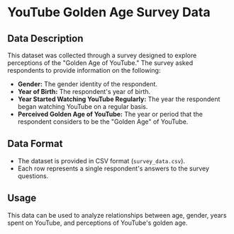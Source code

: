 # YouTube Golden Age Survey Data

## Data Description
This dataset was collected through a survey designed to explore perceptions of the "Golden Age of YouTube." 
The survey asked respondents to provide information on the following:
- **Gender:** The gender identity of the respondent.
- **Year of Birth:** The respondent's year of birth.
- **Year Started Watching YouTube Regularly:** The year the respondent began watching YouTube on a regular basis.
- **Perceived Golden Age of YouTube:** The year or period that the respondent considers to be the "Golden Age" of YouTube.

## Data Format
- The dataset is provided in CSV format (`survey_data.csv`).
- Each row represents a single respondent's answers to the survey questions.

## Usage
This data can be used to analyze relationships between age, gender, years spent on YouTube, and perceptions of YouTube's golden age.
